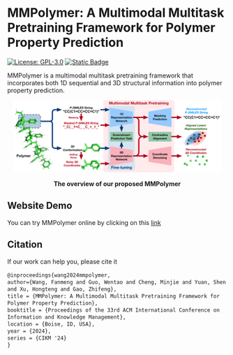 # MMPolymer: A Multimodal Multitask Pretraining Framework for Polymer Property Prediction
[![License: GPL-3.0](https://img.shields.io/badge/License-GPL--3.0-blue)](https://github.com/FanmengWang/MMPolymer/blob/master/LICENSE.txt)
[![Static Badge](https://img.shields.io/badge/PyTorch-red)](https://pytorch.org/)


MMPolymer is a multimodal multitask pretraining framework that incorporates both 1D sequential and 3D structural information into polymer property prediction.
<p align="center"><img src="figures/Overview.png" width=95%></p>
<p align="center"><b>The overview of our proposed MMPolymer</b></p>


## Website Demo
You can try MMPolymer online by clicking on this [link](https://app.bohrium.dp.tech/mmpolymer/)


## Citation
If our work can help you, please cite it 
```
@inproceedings{wang2024mmpolymer,
author={Wang, Fanmeng and Guo, Wentao and Cheng, Minjie and Yuan, Shen and Xu, Hongteng and Gao, Zhifeng},
title = {MMPolymer: A Multimodal Multitask Pretraining Framework for Polymer Property Prediction},
booktitle = {Proceedings of the 33rd ACM International Conference on Information and Knowledge Management},
location = {Boise, ID, USA},
year = {2024},
series = {CIKM '24}
}
```
